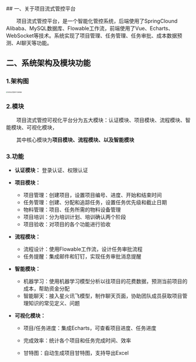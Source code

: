 ﻿﻿## 一、关于项目流式管控平台

&emsp;&emsp;项目流式管控平台，是一个智能化管控系统，后端使用了SpringClound  Alibaba、MySQL数据库、Flowable工作流，前端使用了Vue、Echarts、WebSocket等技术。系统实现了项目管理、任务管理、任务审批、成本数据预测、AI聊天等功能。

## 二、系统架构及模块功能

### 1.架构图

<img src="https://haipeng-lin.oss-cn-shenzhen.aliyuncs.com/202409292143870.png" alt="项目流式管控平台架构图" style="zoom: 25%;" />

### 2.模块

&emsp;&emsp;项目流式管控可视化平台分为五大模块：认证模块、项目模块、流程模块、智能模块、可视化模块，

&emsp;&emsp;其中核心模块为**项目模块、流程模块、以及智能模块**

### 3.功能

- **认证模块：** 登录认证、权限认证
- **项目模块：**
	- 项目管理：创建项目，设置项目编号、进度、开始和结束时间
	- 任务管理：创建、分配和追踪任务，设置任务优先级和截止日期
	- 物料管理：项目、任务所需的物料设备管理
	- 项目培训：分为培训计划、培训确认两个阶段
	- 项目验收：对项目的各个功能进行验收
- **流程模块：**
	- 流程设计：使用Flowable工作流，设计任务审批流程
	- 任务提醒：集成邮件和钉钉，实现任务审批消息提醒

- **智能模块：**
	- 机器学习：使用机器学习模型分析以往项目的花费数据，预测当前项目的成本，帮助资金分配
	- 智能聊天：接入星火讯飞模型，制作聊天页面，协助团队成员获取项目管理知识的常见定义、问题

- **可视化模块：**

	- 项目/任务进度：集成Echarts，可查看项目进度、任务进度

	- 完成效率：统计各个项目和任务完成时间、效率

	- 甘特图：自动生成项目甘特图，支持导出Excel
